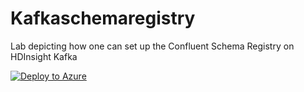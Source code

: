 # Kafkaschemaregistry
Lab depicting how one can set up the Confluent Schema Registry on HDInsight Kafka 

[![Deploy to Azure](https://aka.ms/deploytoazurebutton)](
https://portal.azure.com/#create/Microsoft.Template/uri/https%3A%2F%2Fraw.githubusercontent.com%2Farnabganguly%2FKafkaschemaregistry%2Fblob%2Fmaster%2Fazuredeploy.json
)


<!--stackedit_data:
eyJoaXN0b3J5IjpbMTQ5MTUzNjYxLDY1NTgzMTk0OSw4NTIzMD
E0NTUsMjcwNTM5NjY5XX0=
-->